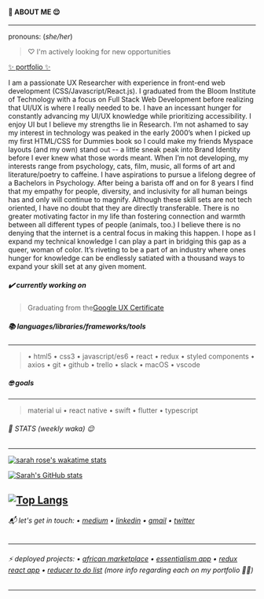 

#### 🌹 ABOUT ME 😌

---

pronouns: (*she/her*)

> ♡ I'm actively looking for new opportunities 

[✨ portfolio ✨](https://sarahrosecooper.dev/)

I am a passionate UX Researcher with experience in front-end web development (CSS/Javascript/React.js). I graduated from the Bloom Institute of Technology with a focus on Full Stack Web Development before realizing that UI/UX is where I really needed to be. I have an incessant hunger for constantly advancing my UI/UX knowledge while prioritizing accessibility. I enjoy UI but I believe my strengths lie in Research. I’m not ashamed to say my interest in technology was peaked in the early 2000’s when I picked up my first HTML/CSS for Dummies book so I could make my friends Myspace layouts (and my own) stand out -- a little sneak peak into Brand Identity before I ever knew what those words meant. When I’m not developing, my interests range from psychology, cats, film, music, all forms of art and literature/poetry to caffeine. I have aspirations to pursue a lifelong degree of a Bachelors in Psychology. After being a barista off and on for 8 years I find that my empathy for people, diversity, and inclusivity for all human beings has and only will continue to magnify. Although these skill sets are not tech oriented, I have no doubt that they are directly transferable. There is no greater motivating factor in my life than fostering connection and warmth between all different types of people (animals, too.) I believe there is no denying that the internet is a central focus in making this happen. I hope as I expand my technical knowledge I can play a part in bridging this gap as a queer, woman of color. It’s riveting to be a part of an industry where ones hunger for knowledge can be endlessly satiated with a thousand ways to expand your skill set at any given moment.

##### ✔️ currently working on

> Graduating from the[Google UX Certificate](https://grow.google/certificates/ux-design/#?modal_active=none) 

##### 📚 languages/libraries/frameworks/tools
---
> • html5 • css3 • javascript/es6 • react • redux • styled components • axios • git  • github  • trello  • slack  • macOS  • vscode 

##### 🤓 goals
---
> material ui • react native • swift • flutter • typescript


###### 🌹 STATS (weekly waka) 😌
---

[![sarah rose's wakatime stats](https://github-readme-stats.vercel.app/api/wakatime?username=sarahrosecooperx)](https://github.com/sarahrosecooper/github-readme-stats)

[![Sarah's GitHub stats](https://github-readme-stats.vercel.app/api?username=sarahrosecooper&count_private=true&show_icons=true&theme=jolly)](https://github.com/sarahrosecooper/github-readme-stats)

[![Top Langs](https://github-readme-stats.vercel.app/api/top-langs/?username=sarahrosecooper&layout=compact)](https://github.com/sarahrosecooper/github-readme-stats)
---
###### 📬 let's get in touch: • [medium](https://medium.com/@sarahrosecooper) • [linkedin](https://www.linkedin.com/in/sarahrcooper/) • [gmail](mailto:sarahrosecooperx@gmail.com) • [twitter](https://twitter.com/sarahrosecooper)
---
###### ⚡ deployed projects: • [african marketplace](https://front-end-african-market-place.vercel.app/) • [essentialism app](https://essentialism-simplify.netlify.app/) • [redux react app](https://redux-quote-app-cqx1shs85-sarahrosecooper.vercel.app/) • [reducer to do list](https://react-redux-todo-nine.vercel.app/) (more info regarding each on my portfolio ☝🏾)
---

<!--
**sarahrosecooper/sarahrosecooper** is a ✨ _special_ ✨ repository because its `README.md` (this file) appears on your GitHub profile.

Here are some ideas to get you started:

[![Sarah's GitHub stats](https://github-readme-stats.vercel.app/api?username=sarahrosecooper)](https://github.com/sarahrosecooper/github-readme-stats)

- 🔭 I’m currently working on ...
- 🌱 I’m currently learning ...
- 👯 I’m looking to collaborate on ...
- 🤔 I’m looking for help with ...
- 💬 Ask me about ...
- 📫 How to reach me: ...
- 😄 Pronouns: ...
- ⚡ Fun fact: ...
-->
